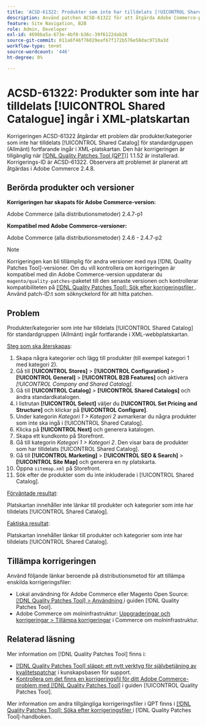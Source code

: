 ```yaml
---
title: 'ACSD-61322: Produkter som inte har tilldelats [!UICONTROL Shared Catalogue] ingår i XML-platskartan'
description: Använd patchen ACSD-61322 för att åtgärda Adobe Commerce-problemet där produkter/kategorier som inte har tilldelats [!UICONTROL Shared Catalog] för standardgruppen (Allmänt) fortfarande ingår i XML-platskartan.
feature: Site Navigation, B2B
role: Admin, Developer
exl-id: 4698ba5a-673e-4bf0-b36c-39f6122dab26
source-git-commit: 011a6f46f76029eaf67f172b576e58dac9710a3d
workflow-type: tm+mt
source-wordcount: '446'
ht-degree: 0%

---
```


# ACSD-61322: Produkter som inte har tilldelats [!UICONTROL Shared Catalogue] ingår i XML-platskartan

Korrigeringen ACSD-61322 åtgärdar ett problem där produkter/kategorier som inte har tilldelats [!UICONTROL Shared Catalog] för standardgruppen (Allmänt) fortfarande ingår i XML-platskartan. Den här korrigeringen är tillgänglig när [[!DNL Quality Patches Tool (QPT)]](https://experienceleague.adobe.com/en/docs/commerce-operations/tools/quality-patches-tool/quality-patches-tool-to-self-serve-quality-patches) 1.1.52 är installerad. Korrigerings-ID är ACSD-61322. Observera att problemet är planerat att åtgärdas i Adobe Commerce 2.4.8.

## Berörda produkter och versioner

**Korrigeringen har skapats för Adobe Commerce-version:**

Adobe Commerce (alla distributionsmetoder) 2.4.7-p1

**Kompatibel med Adobe Commerce-versioner:**

Adobe Commerce (alla distributionsmetoder) 2.4.6 - 2.4.7-p2

>[!NOTE]
>
>Korrigeringen kan bli tillämplig för andra versioner med nya [!DNL Quality Patches Tool]-versioner. Om du vill kontrollera om korrigeringen är kompatibel med din Adobe Commerce-version uppdaterar du `magento/quality-patches`-paketet till den senaste versionen och kontrollerar kompatibiliteten på [[!DNL Quality Patches Tool]: Sök efter korrigeringsfiler ](https://experienceleague.adobe.com/tools/commerce-quality-patches/index.html). Använd patch-ID:t som söknyckelord för att hitta patchen.

## Problem

Produkter/kategorier som inte har tilldelats [!UICONTROL Shared Catalog] för standardgruppen (Allmänt) ingår fortfarande i XML-webbplatskartan.

<u>Steg som ska återskapas</u>:

1. Skapa några kategorier och lägg till produkter (till exempel kategori 1 med kategori 2).
1. Gå till **[!UICONTROL Stores]** > **[!UICONTROL Configuration]** > **[!UICONTROL General]** > **[!UICONTROL B2B Features]** och aktivera *[!UICONTROL Company and Shared Catalog]*.
1. Gå till **[!UICONTROL Catalog]** > **[!UICONTROL Shared Catalogs]** och ändra standardkatalogen.
1. I listrutan **[!UICONTROL Select]** väljer du **[!UICONTROL Set Pricing and Structure]** och klickar på **[!UICONTROL Configure]**.
1. Under kategorin *Kategori 1 > Kategori 2* avmarkerar du några produkter som inte ska ingå i [!UICONTROL Shared Catalog].
1. Klicka på **[!UICONTROL Next]** och generera katalogen.
1. Skapa ett kundkonto på Storefront.
1. Gå till kategorin *Kategori 1 > Kategori 2*. Den visar bara de produkter som har tilldelats [!UICONTROL Shared Catalog].
1. Gå till **[!UICONTROL Marketing]** > **[!UICONTROL SEO & Search]** > **[!UICONTROL Site Map]** och generera en ny platskarta.
1. Öppna `sitemap.xml` på Storefront.
1. Sök efter de produkter som du inte inkluderade i [!UICONTROL Shared Catalog].

<u>Förväntade resultat</u>:

Platskartan innehåller inte länkar till produkter och kategorier som inte har tilldelats [!UICONTROL Shared Catalog].

<u>Faktiska resultat</u>:

Platskartan innehåller länkar till produkter och kategorier som inte har tilldelats [!UICONTROL Shared Catalog].

## Tillämpa korrigeringen

Använd följande länkar beroende på distributionsmetod för att tillämpa enskilda korrigeringsfiler:

* Lokal användning för Adobe Commerce eller Magento Open Source: [[!DNL Quality Patches Tool] > Användning ](/help/tools/quality-patches-tool/usage.md) i guiden [!DNL Quality Patches Tool].
* Adobe Commerce om molninfrastruktur: [Uppgraderingar och korrigeringar > Tillämpa korrigeringar](https://experienceleague.adobe.com/docs/commerce-cloud-service/user-guide/develop/upgrade/apply-patches.html) i Commerce om molninfrastruktur.

## Relaterad läsning

Mer information om [!DNL Quality Patches Tool] finns i:

* [[!DNL Quality Patches Tool] släppt: ett nytt verktyg för självbetjäning av kvalitetspatchar](https://experienceleague.adobe.com/en/docs/commerce-operations/tools/quality-patches-tool/quality-patches-tool-to-self-serve-quality-patches) i kunskapsbasen för support.
* [Kontrollera om det finns en korrigeringsfil för ditt Adobe Commerce-problem med  [!DNL Quality Patches Tool]](/help/tools/quality-patches-tool/patches-available-in-qpt/check-patch-for-magento-issue-with-magento-quality-patches.md) i guiden [!UICONTROL Quality Patches Tool].


Mer information om andra tillgängliga korrigeringsfiler i QPT finns i [[!DNL Quality Patches Tool]: Söka efter korrigeringsfiler ](https://experienceleague.adobe.com/tools/commerce-quality-patches/index.html) i [!DNL Quality Patches Tool]-handboken.
